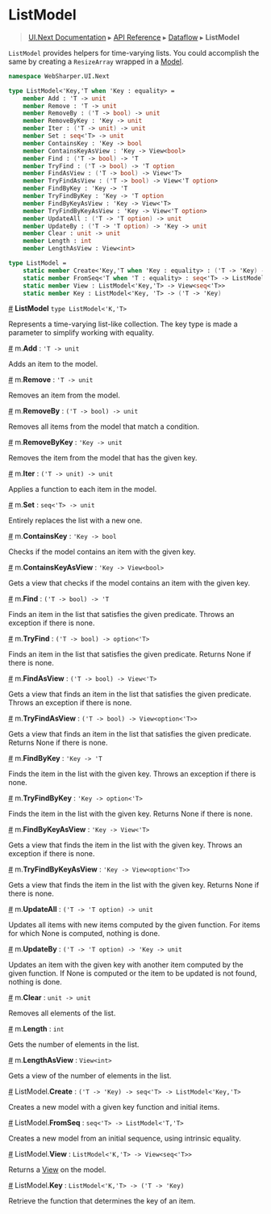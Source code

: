 # ListModel
> [UI.Next Documentation](UINext.md) ▸ [API Reference](UINext-API.md) ▸ [Dataflow](UINext-Dataflow.md) ▸ **ListModel**

`ListModel` provides helpers for time-varying lists.
You could accomplish the same by creating a `ResizeArray`
wrapped in a [Model](UINext-Model.md).

```fsharp
namespace WebSharper.UI.Next

type ListModel<'Key,'T when 'Key : equality> =
    member Add : 'T -> unit
    member Remove : 'T -> unit
    member RemoveBy : ('T -> bool) -> unit
    member RemoveByKey : 'Key -> unit
    member Iter : ('T -> unit) -> unit
    member Set : seq<'T> -> unit
    member ContainsKey : 'Key -> bool
    member ContainsKeyAsView : 'Key -> View<bool>
    member Find : ('T -> bool) -> 'T
    member TryFind : ('T -> bool) -> 'T option
    member FindAsView : ('T -> bool) -> View<'T>
    member TryFindAsView : ('T -> bool) -> View<'T option>
    member FindByKey : 'Key -> 'T
    member TryFindByKey : 'Key -> 'T option
    member FindByKeyAsView : 'Key -> View<'T>
    member TryFindByKeyAsView : 'Key -> View<'T option>
    member UpdateAll : ('T -> 'T option) -> unit
    member UpdateBy : ('T -> 'T option) -> 'Key -> unit
    member Clear : unit -> unit
    member Length : int
    member LengthAsView : View<int>

type ListModel =
    static member Create<'Key,'T when 'Key : equality> : ('T -> 'Key) -> seq<'T> -> ListModel<'Key,'T>
    static member FromSeq<'T when 'T : equality> : seq<'T> -> ListModel<'T,'T>
    static member View : ListModel<'Key,'T> -> View<seq<'T>>
    static member Key : ListModel<'Key, 'T> -> ('T -> 'Key)
```

<a href="#ListModel" name="ListModel">#</a> **ListModel** `type ListModel<'K,'T>`

Represents a time-varying list-like collection.  The key type is made a parameter
to simplify working with equality.

<a href="#Add" name="Add">#</a> m.**Add** : `'T -> unit`

Adds an item to the model.

<a href="#Remove" name="Remove">#</a> m.**Remove** : `'T -> unit`

Removes an item from the model.

<a href="#RemoveBy" name="RemoveBy">#</a> m.**RemoveBy** : `('T -> bool) -> unit`

Removes all items from the model that match a condition.

<a href="#RemoveByKey" name="RemoveByKey">#</a> m.**RemoveByKey** : `'Key -> unit`

Removes the item from the model that has the given key.

<a href="#Iter" name="Iter">#</a> m.**Iter** : `('T -> unit) -> unit`

Applies a function to each item in the model.

<a href="#Set" name="Set">#</a> m.**Set** : `seq<'T> -> unit`

Entirely replaces the list with a new one.

<a href="#ContainsKey" name="ContainsKey">#</a> m.**ContainsKey** : `'Key -> bool`

Checks if the model contains an item with the given key.

<a href="#ContainsKeyAsView" name="ContainsKeyAsView">#</a> m.**ContainsKeyAsView** : `'Key -> View<bool>`

Gets a view that checks if the model contains an item with the given key.

<a href="#Find" name="Find">#</a> m.**Find** : `('T -> bool) -> 'T`

Finds an item in the list that satisfies the given predicate. Throws an exception if there is none.

<a href="#TryFind" name="TryFind">#</a> m.**TryFind** : `('T -> bool) -> option<'T>`

Finds an item in the list that satisfies the given predicate. Returns None if there is none.

<a href="#FindAsView" name="FindAsView">#</a> m.**FindAsView** : `('T -> bool) -> View<'T>`

Gets a view that finds an item in the list that satisfies the given predicate. Throws an exception if there is none.

<a href="#TryFindAsView" name="TryFindAsView">#</a> m.**TryFindAsView** : `('T -> bool) -> View<option<'T>>`

Gets a view that finds an item in the list that satisfies the given predicate. Returns None if there is none.

<a href="#FindByKey" name="FindByKey">#</a> m.**FindByKey** : `'Key -> 'T`

Finds the item in the list with the given key. Throws an exception if there is none.

<a href="#TryFindByKey" name="TryFindByKey">#</a> m.**TryFindByKey** : `'Key -> option<'T>`

Finds the item in the list with the given key. Returns None if there is none.

<a href="#FindByKeyAsView" name="FindByKeyAsView">#</a> m.**FindByKeyAsView** : `'Key -> View<'T>`

Gets a view that finds the item in the list with the given key. Throws an exception if there is none.

<a href="#TryFindByKeyAsView" name="TryFindByKeyAsView">#</a> m.**TryFindByKeyAsView** : `'Key -> View<option<'T>>`

Gets a view that finds the item in the list with the given key. Returns None if there is none.

<a href="#UpdateAll" name="UpdateAll">#</a> m.**UpdateAll** : `('T -> 'T option) -> unit`

Updates all items with new items computed by the given function.
For items for which None is computed, nothing is done.

<a href="#UpdateBy" name="UpdateBy">#</a> m.**UpdateBy** : `('T -> 'T option) -> 'Key -> unit`

Updates an item with the given key with another item computed by the given function.
If None is computed or the item to be updated is not found, nothing is done.

<a href="#Clear" name="Clear">#</a> m.**Clear** : `unit -> unit`

Removes all elements of the list.

<a href="#Length" name="Length">#</a> m.**Length** : `int`

Gets the number of elements in the list.

<a href="#LengthAsView" name="LengthAsView">#</a> m.**LengthAsView** : `View<int>`

Gets a view of the number of elements in the list.

<a href="#Create" name="Create">#</a> ListModel.**Create** : `('T -> 'Key) -> seq<'T> -> ListModel<'Key,'T>`

Creates a new model with a given key function and initial items.

<a href="#FromSeq" name="FromSeq">#</a> ListModel.**FromSeq** : `seq<'T> -> ListModel<'T,'T>`

Creates a new model from an initial sequence, using intrinsic equality.

<a href="#View" name="View">#</a> ListModel.**View** : `ListModel<'K,'T> -> View<seq<'T>>`

Returns a [View](UINext-View.md) on the model.

<a href="#Key" name="Key">#</a> ListModel.**Key** : `ListModel<'K,'T> -> ('T -> 'Key)`

Retrieve the function that determines the key of an item.
